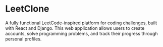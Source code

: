 # LeetClone
 A fully functional LeetCode-inspired platform for coding challenges, built with React and Django. This web application allows users to create accounts, solve programming problems, and track their progress through personal profiles.
